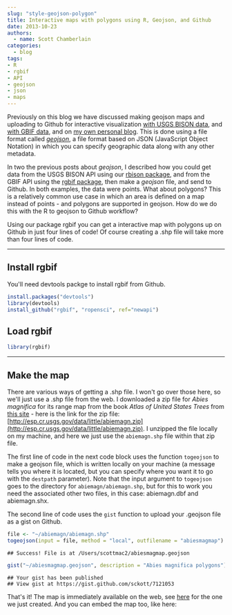```yaml
---
slug: "style-geojson-polygon"
title: Interactive maps with polygons using R, Geojson, and Github
date: 2013-10-23
authors:
  - name: Scott Chamberlain
categories:
  - blog
tags:
- R
- rgbif
- API
- geojson
- json
- maps
---
```


Previously on this blog we have discussed making geojson maps and uploading to Github for interactive visualization [with USGS BISON data](http://ropensci.org/blog/2013/07/04/rbison-geoson/), and [with GBIF data](http://ropensci.org/blog/2013/07/17/style-geojson/), and on [my own personal blog](http://sckott.github.io/2013/06/geojson/). This is done using a file format called [*geojson*](http://en.wikipedia.org/wiki/GeoJSON), a file format based on JSON (JavaScript Object Notation) in which you can specify geographic data along with any other metadata.

In two the previous posts about *geojson*, I described how you could get data from the USGS BISON API using our [rbison package](https://github.com/ropensci/rbison), and from the GBIF API using the [rgbif package](https://github.com/ropensci/rgbif), then make a *geojson* file, and send to Github. In both examples, the data were points. What about polygons?  This is a relatively common use case in which an area is defined on a map instead of points - and polygons are supported in geojson.  How do we do this with the R to geojson to Github workflow?

Using our package rgbif you can get a interactive map with polygons up on Github in just four lines of code! Of course creating a .shp file will take more than four lines of code.

***

## Install rgbif

You'll need devtools packge to install rgbif from Github.

```r
install.packages("devtools")
library(devtools)
install_github("rgbif", "ropensci", ref="newapi")
```

## Load rgbif

```r
library(rgbif)
```

***

## Make the map

There are various ways of getting a .shp file. I won't go over those here, so we'll just use a .shp file from the web. I downloaded a zip file for *Abies magnifica* for its range map from the book *Atlas of United States Trees* from [this site](http://esp.cr.usgs.gov/data/little/) - here is the link for the zip file: [http://esp.cr.usgs.gov/data/little/abiemagn.zip](http://esp.cr.usgs.gov/data/little/abiemagn.zip). I unzipped the file locally on my machine, and here we just use the `abiemagn.shp` file within that zip file.

The first line of code in the next code block uses the function `togeojson` to make a geojson file, which is written locally on your machine (a message tells you where it is located, but you can specify where you want it to go with the `destpath` parameter). Note that the input argument to `togeojson` goes to the directory for `abiemagn/abiemagn.shp`, but for this to work you need the associated other two files, in this case: abiemagn.dbf and abiemagn.shx.

The second line of code uses the `gist` function to upload your .geojson file as a gist on Github.

```r
file <- "~/abiemagn/abiemagn.shp"
togeojson(input = file, method = "local", outfilename = "abiesmagmap")
```

```
## Success! File is at /Users/scottmac2/abiesmagmap.geojson
```

```r
gist("~/abiesmagmap.geojson", description = "Abies magnifica polygons")
```

```
## Your gist has been published
## View gist at https://gist.github.com/sckott/7121053
```

That's it! The map is immediately available on the web, see [here](https://gist.github.com/sckott/7121053) for the one we just created. And you can embed the map too, like here:

<!-- <iframe src="https://gist.github.com/sckott/7121053?scroll=false"></iframe> -->

<script src="https://gist.github.com/sckott/7121053.js"></script>


